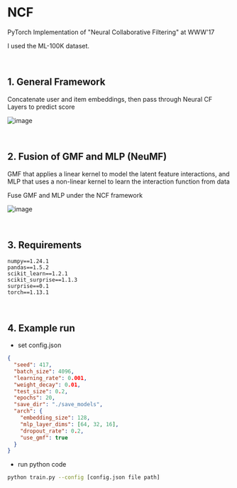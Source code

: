 # NCF
PyTorch Implementation of "Neural Collaborative Filtering" at WWW'17

I used the ML-100K dataset.

<br>

## 1. General Framework
Concatenate user and item embeddings, then pass through Neural CF Layers to predict score

![image](https://user-images.githubusercontent.com/59256704/220967111-d4311101-6ec2-48a3-bfa2-2688546eeb98.png)

<br>

## 2. Fusion of GMF and MLP (NeuMF)
GMF that applies a linear kernel to model the latent feature interactions, and MLP that uses a non-linear kernel to learn the interaction function from data

Fuse GMF and MLP under the NCF framework

![image](https://user-images.githubusercontent.com/59256704/220968820-14ca9f1a-f411-449e-81dd-0c53ea2d8b18.png)

<br>

## 3. Requirements
```Text
numpy==1.24.1
pandas==1.5.2
scikit_learn==1.2.1
scikit_surprise==1.1.3
surprise==0.1
torch==1.13.1
```

<br>

## 4. Example run
- set config.json
```json
{
  "seed": 417,
  "batch_size": 4096,
  "learning_rate": 0.001,
  "weight_decay": 0.01,
  "test_size": 0.2,
  "epochs": 20,
  "save_dir": "./save_models",
  "arch": {
    "embedding_size": 128,
    "mlp_layer_dims": [64, 32, 16],
    "dropout_rate": 0.2,
    "use_gmf": true
  }
}
```

- run python code
```Bash
python train.py --config [config.json file path]
```